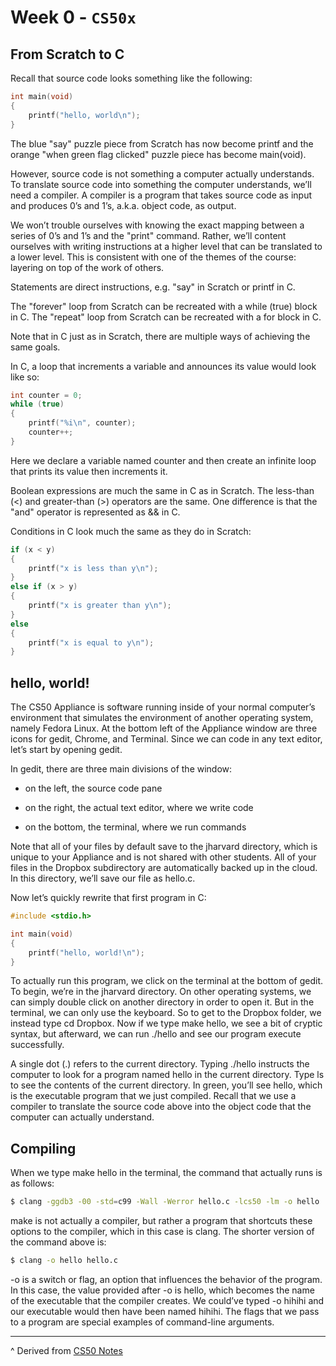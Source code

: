 # Week 0 - ```CS50x```

## From Scratch to C

Recall that source code looks something like the following:

```C
int main(void)
{
    printf("hello, world\n");
}
```

The blue "say" puzzle piece from Scratch has now become printf and the orange "when green flag clicked" puzzle piece has become main(void).

However, source code is not something a computer actually understands. To translate source code into something the computer understands, we’ll need a compiler. A compiler is a program that takes source code as input and produces 0’s and 1’s, a.k.a. object code, as output.

We won’t trouble ourselves with knowing the exact mapping between a series of 0’s and 1’s and the "print" command. Rather, we’ll content ourselves with writing instructions at a higher level that can be translated to a lower level. This is consistent with one of the themes of the course: layering on top of the work of others.

Statements are direct instructions, e.g. "say" in Scratch or printf in C.

The "forever" loop from Scratch can be recreated with a while (true) block in C. The "repeat" loop from Scratch can be recreated with a for block in C.

Note that in C just as in Scratch, there are multiple ways of achieving the same goals.

In C, a loop that increments a variable and announces its value would look like so:

```C
int counter = 0;
while (true)
{
    printf("%i\n", counter);
    counter++;
}
```

Here we declare a variable named counter and then create an infinite loop that prints its value then increments it.

Boolean expressions are much the same in C as in Scratch. The less-than (<) and greater-than (>) operators are the same. One difference is that the "and" operator is represented as && in C.

Conditions in C look much the same as they do in Scratch:

```C
if (x < y)
{
    printf("x is less than y\n");
}
else if (x > y)
{
    printf("x is greater than y\n");
}
else
{
    printf("x is equal to y\n");
}
```

## hello, world!

The CS50 Appliance is software running inside of your normal computer’s environment that simulates the environment of another operating system, namely Fedora Linux. At the bottom left of the Appliance window are three icons for gedit, Chrome, and Terminal. Since we can code in any text editor, let’s start by opening gedit.

In gedit, there are three main divisions of the window:

* on the left, the source code pane

* on the right, the actual text editor, where we write code

* on the bottom, the terminal, where we run commands

Note that all of your files by default save to the jharvard directory, which is unique to your Appliance and is not shared with other students. All of your files in the Dropbox subdirectory are automatically backed up in the cloud. In this directory, we’ll save our file as hello.c.

Now let’s quickly rewrite that first program in C:

```C
#include <stdio.h>

int main(void)
{
    printf("hello, world!\n");
}
```

To actually run this program, we click on the terminal at the bottom of gedit. To begin, we’re in the jharvard directory. On other operating systems, we can simply double click on another directory in order to open it. But in the terminal, we can only use the keyboard. So to get to the Dropbox folder, we instead type cd Dropbox. Now if we type make hello, we see a bit of cryptic syntax, but afterward, we can run ./hello and see our program execute successfully.

A single dot (.) refers to the current directory. Typing ./hello instructs the computer to look for a program named hello in the current directory. Type ls to see the contents of the current directory. In green, you’ll see hello, which is the executable program that we just compiled. Recall that we use a compiler to translate the source code above into the object code that the computer can actually understand.

## Compiling

When we type make hello in the terminal, the command that actually runs is as follows:

```bash
$ clang -ggdb3 -00 -std=c99 -Wall -Werror hello.c -lcs50 -lm -o hello
```

make is not actually a compiler, but rather a program that shortcuts these options to the compiler, which in this case is clang. The shorter version of the command above is:

```bash
$ clang -o hello hello.c
```

-o is a switch or flag, an option that influences the behavior of the program. In this case, the value provided after -o is hello, which becomes the name of the executable that the compiler creates. We could’ve typed -o hihihi and our executable would then have been named hihihi. The flags that we pass to a program are special examples of command-line arguments.

---
^ Derived from [CS50 Notes](http://d2o9nyf4hwsci4.cloudfront.net/2013/fall/lectures/1/m/notes1m/notes1m.html)